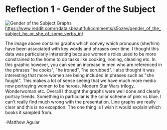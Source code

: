 # Reflection 1 - Gender of the Subject

![Gender of the Subject Graphs](https://external-preview.redd.it/cgZcHO-GpdSP9XSsHalxr8vtx4iYQdqMxOmiFC1bYGs.png?width=960&crop=smart&auto=webp&s=d11b404bbec57ba3801b58bc368e55515457a7c2)
https://www.reddit.com/r/dataisbeautiful/comments/s5ozev/gender_of_the_subject_he_or_she_of_some_verbs_in/

The image above contains graphs which convey which pronouns (she/him) have been associated with key words and phrases over time.
I thought this data was particularly interesting because women's roles used to be more constrained to the home to do tasks like cooking,
ironing, cleaning etc. In this graphic however, you can see an increase in men who are referenced in the phrases "he cooks", "he ironed", "he scrubbed".
I also thought it was interesting that more women are being included in phrases such as "she fought". This makes a lot of sense seeing that we
have much more media now portraying women to be heroes. Modern Star Wars trilogy, Wonderwoman etc. Overall I thought the graphs were well done and clearly
portray trends. Something in particular is the color scheme of pink vs blue. I can't really find much wrong with the presentation. Line graphs are
really clear and this is no exception. The one thing is I wish it would explain which books it sampled from.

-Matthew Aguiar
